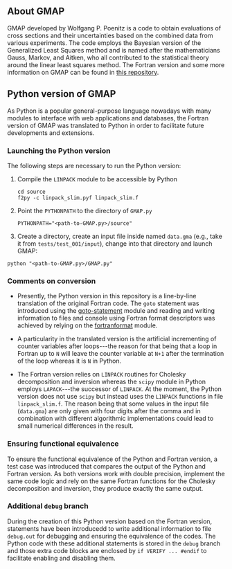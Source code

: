 ## About GMAP

GMAP developed by Wolfgang P. Poenitz is a code to obtain evaluations
of cross sections and their uncertainties based on the combined data
from various experiments. The code employs the Bayesian version
of the Generalized Least Squares method and is named after the
mathematicians Gauss, Markov, and Aitken, who all contributed
to the statistical theory around the linear least squares method.
The Fortran version and some more information on GMAP can be found
in [this repository](https://github.com/iaea-nds/GMAP-Fortran).

## Python version of GMAP 

As Python is a popular general-purpose language nowadays with many
modules to interface with web applications and databases, the Fortran
version of GMAP was translated to Python in order to facilitate future
developments and extensions.

### Launching the Python version

The following steps are necessary to run the Python version:

1. Compile the `LINPACK` module to be accessible by Python
   ```
   cd source
   f2py -c linpack_slim.pyf linpack_slim.f
   ```
2. Point the `PYTHONPATH` to the directory of `GMAP.py`
   ```
   PYTHONPATH="<path-to-GMAP.py>/source"
   ```
3. Create a directory, create an input file inside named `data.gma`
(e.g., take it from `tests/test_001/input`), change into that directory
and launch GMAP:
  ```
  python "<path-to-GMAP.py>/GMAP.py"
  ```


### Comments on conversion

- Presently, the Python version in this repository is a line-by-line translation
of the original Fortran code.
The `goto` statement was introduced using the
[goto-statement] module and reading and writing information to files and
console using Fortran format descriptors was achieved by relying on the
[fortranformat] module.

- A particularity in the translated version is the
artificial incrementing of counter variables after loops---the reason for that
being that a loop in Fortran up to `N` will leave the counter variable at `N+1`
after the termination of the loop whereas it is `N` in Python.

- The Fortran version relies on `LINPACK` routines for Cholesky decomposition and
inversion whereas the `scipy` module in Python employs `LAPACK`---the successor
of `LINPACK`. At the moment, the Python version does not use `scipy` 
but instead uses the `LINPACK` functions in file `linpack_slim.f`. The reason
being that some values in the input file (`data.gma`) are only given with four
digits after the comma and in combination with different algorithmic
implementations could lead to small numerical differences in the result.

[goto-statement]: https://pypi.org/project/goto-statement/
[fortranformat]: https://pypi.org/project/fortranformat/ 

### Ensuring functional equivalence

To ensure the functional equivalence of the Python and Fortran version,
a test case was introduced that compares the output of the Python and Fortran
version. As both versions work with double precision, implement
the same code logic and rely on the same Fortran functions for the
Cholesky decomposition and inversion, they produce exactly the same output.

### Additional `debug` branch

During the creation of this Python version based on the Fortran version,
statements have been introducedd to write additional information to file
`debug.out` for debugging and ensuring the equivalence of the codes.
The Python code with these additional statements is stored in the
`debug` branch and those extra code blocks are enclosed by
`if VERIFY ... #endif` to facilitate enabling and disabling them.
